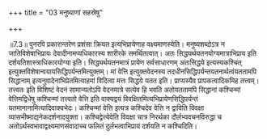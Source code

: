 +++
title = "03 मनुष्याणां सहस्रेषु"

+++
  
  
॥7.3॥ पुनरपि प्रकारान्तरेण प्रशंसा क्रियत इत्यभिप्रायेणाह
वक्ष्यमाणस्येति। मनुष्यशब्दोऽत्र न जातिविशेषाभिप्रायः
देवादीनामप्यधिकारस्य शारीरके समर्थितत्वात्। अतः
सिद्ध्यर्थयतनयोग्यमात्राभिप्राय इति दर्शयतिशास्त्राधिकारयोग्या इति।
सिद्ध्यर्थयतनमात्रं प्रायेण सर्वसाधारणम् अतःसिद्धये इत्यस्यकश्चित्
इत्युक्तविशेषान्वयायसिद्धिपर्यन्तमित्युक्तम्। मां वेत्ति इत्युक्तवेदनस्य
तदधीनसिद्धिपर्यन्तयतनार्थत्वंयततामपि सिद्धानाम्
इत्यनुवादेनाभिप्रेतमित्याहमां विदित्वा मत्तः सिद्धये यतत इति।
प्राप्यस्यैव प्रापकत्वादिकमिह तत्त्वम्। तत्त्वतः इति विशिष्टं वेदनं
सामान्यतोऽपि वेदनमात्रे सत्येव हि भवति अतोयततामपि सिद्धानां कश्चिन्मां
वेत्तिमद्विधेषु कश्चिन्मां तत्त्वतो वेत्ति इति वाक्यद्वयं
विवक्षितमित्यभिप्रायेणसिद्धिपर्यन्तं
यतमानानामित्यादिवाक्यभेदः। कश्चिन्मां वेत्ति इत्यत्र कश्चिदेव वेत्ति न
द्वाविति विवक्षा व्यासभीष्माद्यनेकदर्शनादयुक्ता। कश्चिद्वेत्त्येवेति
विवक्षा चात्र निरर्थका दौर्लभ्यवचनविरुद्धा च
अतोऽर्थस्वभावाद्वक्ष्यमाणसंवादाच्च फलितं दुर्लभत्वाभिप्रायं दर्शयति न
कश्चिदिति।  
  
